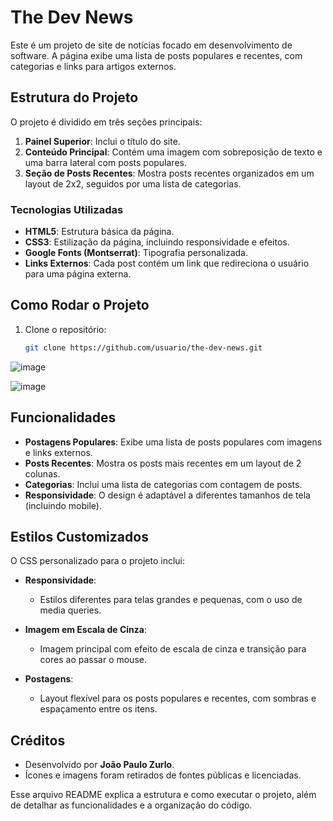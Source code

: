 # The Dev News

Este é um projeto de site de notícias focado em desenvolvimento de software. A página exibe uma lista de posts populares e recentes, com categorias e links para artigos externos.

## Estrutura do Projeto

O projeto é dividido em três seções principais:
1. **Painel Superior**: Inclui o título do site.
2. **Conteúdo Principal**: Contém uma imagem com sobreposição de texto e uma barra lateral com posts populares.
3. **Seção de Posts Recentes**: Mostra posts recentes organizados em um layout de 2x2, seguidos por uma lista de categorias.

### Tecnologias Utilizadas

- **HTML5**: Estrutura básica da página.
- **CSS3**: Estilização da página, incluindo responsividade e efeitos.
- **Google Fonts (Montserrat)**: Tipografia personalizada.
- **Links Externos**: Cada post contém um link que redireciona o usuário para uma página externa.

## Como Rodar o Projeto

1. Clone o repositório:
   ```bash
   git clone https://github.com/usuario/the-dev-news.git


![image](https://github.com/user-attachments/assets/302d9f84-b97f-4851-9011-505b28cd78cb)

![image](https://github.com/user-attachments/assets/fc9cdc1e-97f8-4e23-b858-15bf5ed22e23)

## Funcionalidades

- **Postagens Populares**: Exibe uma lista de posts populares com imagens e links externos.
- **Posts Recentes**: Mostra os posts mais recentes em um layout de 2 colunas.
- **Categorias**: Inclui uma lista de categorias com contagem de posts.
- **Responsividade**: O design é adaptável a diferentes tamanhos de tela (incluindo mobile).

## Estilos Customizados

O CSS personalizado para o projeto inclui:

- **Responsividade**:
  - Estilos diferentes para telas grandes e pequenas, com o uso de media queries.

- **Imagem em Escala de Cinza**:
  - Imagem principal com efeito de escala de cinza e transição para cores ao passar o mouse.

- **Postagens**:
  - Layout flexível para os posts populares e recentes, com sombras e espaçamento entre os itens.

## Créditos

- Desenvolvido por **João Paulo Zurlo**.
- Ícones e imagens foram retirados de fontes públicas e licenciadas.


Esse arquivo README explica a estrutura e como executar o projeto, além de detalhar as funcionalidades e a organização do código.
